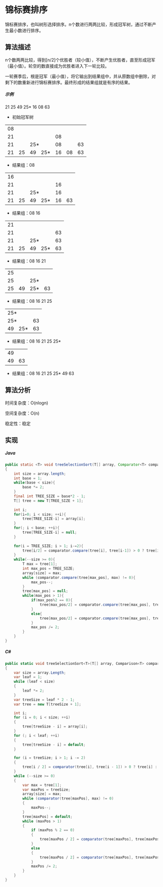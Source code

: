 # 锦标赛排序

锦标赛排序，也叫树形选择排序。n个数进行两两比较，形成冠军树，通过不断产生最小数进行排序。

## 算法描述
n个数两两比较，得到[n/2]个优胜者（较小值），不断产生优胜者，直至形成冠军（最小值）。轮空的数直接成为优胜者进入下一轮比较。

一轮赛季后，根是冠军（最小值），将它输出到结果组中，并从原数组中删除，对剩下的数重新进行锦标赛排序。最终形成的结果组就是有序的结果。

##### 示例

21 25 49 25* 16 08 63

- 初始冠军树

<table>
	<tr>
		<td colspan="7">08</td>
	</tr>
	<tr>
		<td colspan="4">21</td>
		<td colspan="3">08</td>
	</tr>
	<tr>
		<td colspan="2">21</td>
		<td colspan="2">25*</td>
		<td colspan="2">08</td>
		<td>63</td>
	</tr>
	<tr>
		<td>21</td>
		<td>25</td>
		<td>49</td>
		<td>25*</td>
		<td>16</td>
		<td>08</td>
		<td>63</td>
	</tr>
</table>

- 结果组：08

<table>
	<tr>
		<td colspan="6">16</td>
	</tr>
	<tr>
		<td colspan="4">21</td>
		<td colspan="2">16</td>
	</tr>
	<tr>
		<td colspan="2">21</td>
		<td colspan="2">25*</td>
		<td colspan="2">16</td>
	</tr>
	<tr>
		<td>21</td>
		<td>25</td>
		<td>49</td>
		<td>25*</td>
		<td>16</td>
		<td>63</td>
	</tr>
</table>

- 结果组：08 16

<table>
	<tr>
		<td colspan="5">21</td>
	</tr>
	<tr>
		<td colspan="4">21</td>
		<td colspan="1">63</td>
	</tr>
	<tr>
		<td colspan="2">21</td>
		<td colspan="2">25*</td>
		<td colspan="1">63</td>
	</tr>
	<tr>
		<td>21</td>
		<td>25</td>
		<td>49</td>
		<td>25*</td>
		<td>63</td>
	</tr>
</table>

- 结果组：08 16 21

<table>
	<tr>
		<td colspan="4">25</td>
	</tr>
	<tr>
		<td colspan="2">25</td>
		<td colspan="2">25*</td>
	</tr>
	<tr>
		<td>25</td>
		<td>49</td>
		<td>25*</td>
		<td>63</td>
	</tr>
</table>

- 结果组：08 16 21 25

<table>
	<tr>
		<td colspan="3">25*</td>
	</tr>
	<tr>
		<td colspan="2">25*</td>
		<td colspan="1">63</td>
	</tr>
	<tr>
		<td>49</td>
		<td>25*</td>
		<td>63</td>
	</tr>
</table>

- 结果组：08 16 21 25 25*

<table>
	<tr>
		<td colspan="2">49</td>
	</tr>
	<tr>
		<td>49</td>
		<td>63</td>
	</tr>
</table>

- 结果组：08 16 21 25 25* 49 63

## 算法分析
时间复杂度：O(nlogn)

空间复杂度：O(n)

稳定性：稳定

## 实现

##### Java
``` Java
public static <T> void treeSelectionSort(T[] array, Comparator<T> comparator)
{
	int size = array.length;
	int base = 1;
	while(base < size){
		base *= 2;
	}
	final int TREE_SIZE = base*2 - 1;
	T[] tree = new T[TREE_SIZE + 1];
	
	int i;
	for(i=0; i < size; ++i){
		tree[TREE_SIZE-i] = array[i];
	}
	for(; i < base; ++i){
		tree[TREE_SIZE-i] = null;
	}
	
	for(i = TREE_SIZE; i > 1; i-=2){
		tree[i/2] = comparator.compare(tree[i], tree[i-1]) > 0 ? tree[i] : tree[i-1];
	}
	while(--size >= 0){
		T max = tree[1];
		int max_pos = TREE_SIZE;
		array[size] = max;
		while (comparator.compare(tree[max_pos], max) != 0){
			max_pos--;
		}
		tree[max_pos] = null;
		while(max_pos > 1){
			if(max_pos%2 == 0){
				tree[max_pos/2] = comparator.compare(tree[max_pos], tree[max_pos+1]) > 0 ? tree[max_pos] : tree[max_pos+1];
			}
			else{
				tree[max_pos/2] = comparator.compare(tree[max_pos], tree[max_pos-1]) > 0 ? tree[max_pos] : tree[max_pos-1];
			}
			max_pos /= 2;
		}
	}
}
```

##### C#
``` C#
public static void treeSelectionSort<T>(T[] array, Comparison<T> comparator)
{
    var size = array.Length;
    var leaf = 1;
    while (leaf < size)
    {
        leaf *= 2;
    }
    var treeSize = leaf * 2 - 1;
    var tree = new T[treeSize + 1];

    int i;
    for (i = 0; i < size; ++i)
    {
        tree[treeSize - i] = array[i];
    }
    for (; i < leaf; ++i)
    {
        tree[treeSize - i] = default;
    }

    for (i = treeSize; i > 1; i -= 2)
    {
        tree[i / 2] = comparator(tree[i], tree[i - 1]) > 0 ? tree[i] : tree[i - 1];
    }
    while (--size >= 0)
    {
        var max = tree[1];
        var maxPos = treeSize;
        array[size] = max;
        while (comparator(tree[maxPos], max) != 0)
        {
            maxPos--;
        }
        tree[maxPos] = default;
        while (maxPos > 1)
        {
            if (maxPos % 2 == 0)
            {
                tree[maxPos / 2] = comparator(tree[maxPos], tree[maxPos + 1]) > 0 ? tree[maxPos] : tree[maxPos + 1];
            }
            else
            {
                tree[maxPos / 2] = comparator(tree[maxPos], tree[maxPos - 1]) > 0 ? tree[maxPos] : tree[maxPos - 1];
            }
            maxPos /= 2;
        }
    }
}
```